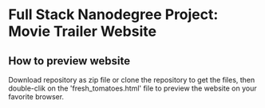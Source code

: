 # Full Stack Nanodegree Project: Movie Trailer Website

## How to preview website
Download repository as zip file or clone the repository to get the files, then double-clik on the 'fresh_tomatoes.html' file to preview the website on your favorite browser.
